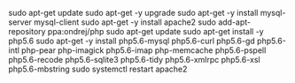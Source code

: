 sudo apt-get update
sudo apt-get -y upgrade
sudo apt-get -y install mysql-server mysql-client
sudo apt-get -y install apache2
sudo add-apt-repository ppa:ondrej/php
sudo apt-get update
sudo apt-get install -y php5.6
sudo apt-get -y install php5.6-mysql php5.6-curl php5.6-gd php5.6-intl php-pear php-imagick php5.6-imap php-memcache  php5.6-pspell php5.6-recode php5.6-sqlite3 php5.6-tidy php5.6-xmlrpc php5.6-xsl php5.6-mbstring
sudo systemctl restart apache2
